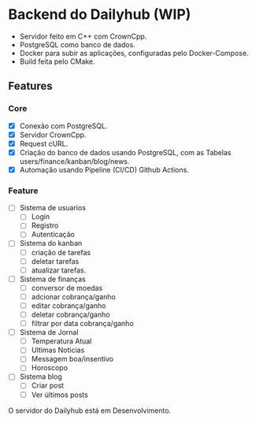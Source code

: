 # Backend do Dailyhub (WIP)

- Servidor feito em C++ com CrownCpp.
- PostgreSQL como banco de dados.
- Docker para subir as aplicações, configuradas pelo Docker-Compose.
- Build feita pelo CMake.

## Features

### Core

- [x] Conexão com PostgreSQL.
- [x] Servidor CrownCpp.
- [x] Request cURL.
- [x] Criação do banco de dados usando PostgreSQL, com as Tabelas users/finance/kanban/blog/news.
- [x] Automação usando Pipeline (CI/CD) Github Actions.

### Feature

- [ ] Sistema de usuarios
  - [ ] Login
  - [ ] Registro
  - [ ] Autenticação

- [ ] Sistema do kanban
  - [ ] criação de tarefas
  - [ ] deletar tarefas
  - [ ] atualizar tarefas.

- [ ] Sistema de finanças
  - [ ] conversor de moedas
  - [ ] adcionar cobrança/ganho
  - [ ] editar cobrança/ganho
  - [ ] deletar cobrança/ganho
  - [ ] filtrar por data cobrança/ganho

- [ ] Sistema de Jornal
  - [ ] Temperatura Atual
  - [ ] Ultimas Noticias
  - [ ] Messagem boa/insentivo
  - [ ] Horoscopo

- [ ] Sistema blog
  - [ ] Criar post
  - [ ] Ver últimos posts

O servidor do Dailyhub está em Desenvolvimento.
